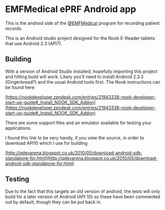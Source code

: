 # EMFMedical ePRF Android app

This is the android side of the [@EMFMedical](https://twitter.com/EMFMedical) program for recording patient records.

This is an Android studio project designed for the Nook E-Reader tablets that use Android 2.3 (API7).

## Building

With a version of Android Studio installed, hopefully importing this project and hitting build will work. Likely you'll need to install Android 2.3.3 (Gingerbread?) and the usual Android tools first. The Nook instructions can be found here:

[https://nookdeveloper.zendesk.com/entries/21943338-nook-developer-start-up-guide#_Install_NOOK_SDK_Addon](https://nookdeveloper.zendesk.com/entries/21943338-nook-developer-start-up-guide#_Install_NOOK_SDK_Addon)

There are some support files and an emulator available for testing your applications.

I found this link to be very handy, if you view the source, in order to download API10 which I use for building

[http://qdevarena.blogspot.co.uk/2010/05/download-android-sdk-standalone-for.html](http://qdevarena.blogspot.co.uk/2010/05/download-android-sdk-standalone-for.html)

## Testing

Due to the fact that this targets an old version of android, the tests will only build for a later version of Android (API 10) so these have been commented out by default, though they can be put back in.